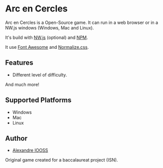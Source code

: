 # Arc en Cercles

Arc en Cercles is a Open-Source game. It can run in a web browser or in a NW.js windows (Windows, Mac and Linux).

It's build with [NW.js](http://nwjs.io/) (optional) and [NPM](https://www.npmjs.com/).

It use [Font Awesome](http://fontawesome.io/) and [Normalize.css](https://necolas.github.io/normalize.css/).


## Features

- Different level of difficulty.

And much more!

## Supported Platforms

- Windows
- Mac
- Linux

## Author

- [Alexandre IOOSS](https://github.com/erdnaxe)

Original game created for a baccalaureat project (ISN).